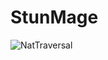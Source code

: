 # StunMage
![NatTraversal](https://user-images.githubusercontent.com/58690303/217964313-1617a5dc-d441-4dc4-8f91-99f257ca2886.png)
